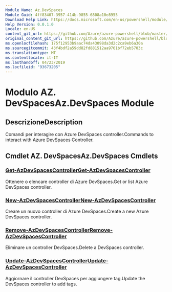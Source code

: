 ```yaml
---
Module Name: Az.DevSpaces
Module Guid: 4ff83407-3957-414b-9855-6808a10e8955
Download Help Link: https://docs.microsoft.com/en-us/powershell/module/az.devspaces
Help Version: 0.0.1.0
Locale: en-US
content_git_url: https://github.com/Azure/azure-powershell/blob/master/src/DevSpaces/DevSpaces/help/Az.DevSpaces.md
original_content_git_url: https://github.com/Azure/azure-powershell/blob/master/src/DevSpaces/DevSpaces/help/Az.DevSpaces.md
ms.openlocfilehash: 175f12953b9aac74da43098da3d2c2ca9eb6a30a
ms.sourcegitcommit: 43f4bdf2a59dd82fd881512aa9761bf72eb5703c
ms.translationtype: MT
ms.contentlocale: it-IT
ms.lasthandoff: 04/23/2019
ms.locfileid: "93673205"
---
```

# <span data-ttu-id="299df-101">Modulo AZ. DevSpaces</span><span class="sxs-lookup"><span data-stu-id="299df-101">Az.DevSpaces Module</span></span>
## <span data-ttu-id="299df-102">Descrizione</span><span class="sxs-lookup"><span data-stu-id="299df-102">Description</span></span>
<span data-ttu-id="299df-103">Comandi per interagire con Azure DevSpaces controller.</span><span class="sxs-lookup"><span data-stu-id="299df-103">Commands to interact with Azure DevSpaces Controller.</span></span>

## <span data-ttu-id="299df-104">Cmdlet AZ. DevSpaces</span><span class="sxs-lookup"><span data-stu-id="299df-104">Az.DevSpaces Cmdlets</span></span>
### [<span data-ttu-id="299df-105">Get-AzDevSpacesController</span><span class="sxs-lookup"><span data-stu-id="299df-105">Get-AzDevSpacesController</span></span>](Get-AzDevSpacesController.md)
<span data-ttu-id="299df-106">Ottenere o elencare controller di Azure DevSpaces.</span><span class="sxs-lookup"><span data-stu-id="299df-106">Get or list Azure DevSpaces controller.</span></span>

### [<span data-ttu-id="299df-107">New-AzDevSpacesController</span><span class="sxs-lookup"><span data-stu-id="299df-107">New-AzDevSpacesController</span></span>](New-AzDevSpacesController.md)
<span data-ttu-id="299df-108">Creare un nuovo controller di Azure DevSpaces.</span><span class="sxs-lookup"><span data-stu-id="299df-108">Create a new Azure DevSpaces controller.</span></span>

### [<span data-ttu-id="299df-109">Remove-AzDevSpacesController</span><span class="sxs-lookup"><span data-stu-id="299df-109">Remove-AzDevSpacesController</span></span>](Remove-AzDevSpacesController.md)
<span data-ttu-id="299df-110">Eliminare un controller DevSpaces.</span><span class="sxs-lookup"><span data-stu-id="299df-110">Delete a DevSpaces controller.</span></span>

### [<span data-ttu-id="299df-111">Update-AzDevSpacesController</span><span class="sxs-lookup"><span data-stu-id="299df-111">Update-AzDevSpacesController</span></span>](Update-AzDevSpacesController.md)
<span data-ttu-id="299df-112">Aggiornare il controller DevSpaces per aggiungere tag.</span><span class="sxs-lookup"><span data-stu-id="299df-112">Update the DevSpaces controller to add tags.</span></span> 

